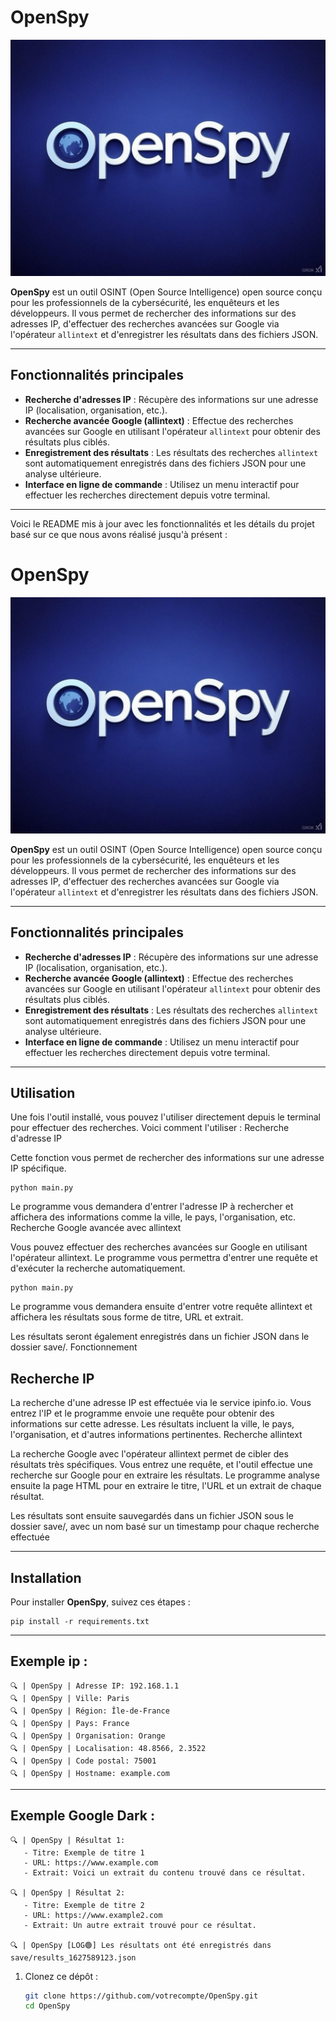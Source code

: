 # OpenSpy

![OpenSpy Logo](logo.jpg)

**OpenSpy** est un outil OSINT (Open Source Intelligence) open source conçu pour les professionnels de la cybersécurité, les enquêteurs et les développeurs. Il vous permet de rechercher des informations sur des adresses IP, d'effectuer des recherches avancées sur Google via l'opérateur `allintext` et d'enregistrer les résultats dans des fichiers JSON.

---

## Fonctionnalités principales

- **Recherche d'adresses IP** : Récupère des informations sur une adresse IP (localisation, organisation, etc.).
- **Recherche avancée Google (allintext)** : Effectue des recherches avancées sur Google en utilisant l'opérateur `allintext` pour obtenir des résultats plus ciblés.
- **Enregistrement des résultats** : Les résultats des recherches `allintext` sont automatiquement enregistrés dans des fichiers JSON pour une analyse ultérieure.
- **Interface en ligne de commande** : Utilisez un menu interactif pour effectuer les recherches directement depuis votre terminal.

---

Voici le README mis à jour avec les fonctionnalités et les détails du projet basé sur ce que nous avons réalisé jusqu'à présent :

# OpenSpy

![OpenSpy Logo](logo.jpg)

**OpenSpy** est un outil OSINT (Open Source Intelligence) open source conçu pour les professionnels de la cybersécurité, les enquêteurs et les développeurs. Il vous permet de rechercher des informations sur des adresses IP, d'effectuer des recherches avancées sur Google via l'opérateur `allintext` et d'enregistrer les résultats dans des fichiers JSON.

---

## Fonctionnalités principales

- **Recherche d'adresses IP** : Récupère des informations sur une adresse IP (localisation, organisation, etc.).
- **Recherche avancée Google (allintext)** : Effectue des recherches avancées sur Google en utilisant l'opérateur `allintext` pour obtenir des résultats plus ciblés.
- **Enregistrement des résultats** : Les résultats des recherches `allintext` sont automatiquement enregistrés dans des fichiers JSON pour une analyse ultérieure.
- **Interface en ligne de commande** : Utilisez un menu interactif pour effectuer les recherches directement depuis votre terminal.

---

## Utilisation

Une fois l'outil installé, vous pouvez l'utiliser directement depuis le terminal pour effectuer des recherches. Voici comment l'utiliser :
Recherche d'adresse IP

Cette fonction vous permet de rechercher des informations sur une adresse IP spécifique.

```
python main.py
```

Le programme vous demandera d'entrer l'adresse IP à rechercher et affichera des informations comme la ville, le pays, l'organisation, etc.
Recherche Google avancée avec allintext

Vous pouvez effectuer des recherches avancées sur Google en utilisant l'opérateur allintext. Le programme vous permettra d'entrer une requête et d'exécuter la recherche automatiquement.

```
python main.py
```

Le programme vous demandera ensuite d'entrer votre requête allintext et affichera les résultats sous forme de titre, URL et extrait.

Les résultats seront également enregistrés dans un fichier JSON dans le dossier save/.
Fonctionnement
## Recherche IP

La recherche d'une adresse IP est effectuée via le service ipinfo.io. Vous entrez l'IP et le programme envoie une requête pour obtenir des informations sur cette adresse. Les résultats incluent la ville, le pays, l'organisation, et d'autres informations pertinentes.
Recherche allintext

La recherche Google avec l'opérateur allintext permet de cibler des résultats très spécifiques. Vous entrez une requête, et l'outil effectue une recherche sur Google pour en extraire les résultats. Le programme analyse ensuite la page HTML pour en extraire le titre, l'URL et un extrait de chaque résultat.

Les résultats sont ensuite sauvegardés dans un fichier JSON sous le dossier save/, avec un nom basé sur un timestamp pour chaque recherche effectuée




---

## Installation

Pour installer **OpenSpy**, suivez ces étapes :

```
pip install -r requirements.txt
```

---

## Exemple ip :

```
🔍 | OpenSpy | Adresse IP: 192.168.1.1
🔍 | OpenSpy | Ville: Paris
🔍 | OpenSpy | Région: Île-de-France
🔍 | OpenSpy | Pays: France
🔍 | OpenSpy | Organisation: Orange
🔍 | OpenSpy | Localisation: 48.8566, 2.3522
🔍 | OpenSpy | Code postal: 75001
🔍 | OpenSpy | Hostname: example.com
```

---

## Exemple Google Dark :

```
🔍 | OpenSpy | Résultat 1:
   - Titre: Exemple de titre 1
   - URL: https://www.example.com
   - Extrait: Voici un extrait du contenu trouvé dans ce résultat.
   
🔍 | OpenSpy | Résultat 2:
   - Titre: Exemple de titre 2
   - URL: https://www.example2.com
   - Extrait: Un autre extrait trouvé pour ce résultat.

🔍 | OpenSpy [LOG🟢] Les résultats ont été enregistrés dans save/results_1627589123.json
```

1. Clonez ce dépôt :
   ```bash
   git clone https://github.com/votrecompte/OpenSpy.git
   cd OpenSpy
